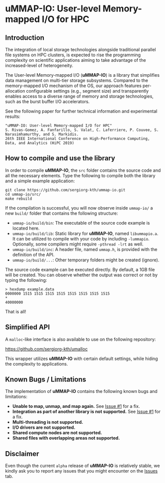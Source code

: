 # uMMAP-IO: User-level Memory-mapped I/O for HPC

## Introduction
The integration of local storage technologies alongside traditional parallel file systems on HPC clusters, is expected to rise the programming complexity on scientific applications aiming to take advantage of the increased-level of heterogeneity.

The User-level Memory-mapped I/O (**uMMAP-IO**) is a library that simplifies data management on multi-tier storage subsystems. Compared to the memory-mapped I/O mechanism of the OS, our approach features per-allocation configurable settings (e.g., segment size) and transparently enables access to a diverse range of memory and storage technologies, such as the burst buffer I/O accelerators.

See the following paper for further technical information and experimental results:

```
"uMMAP-IO: User-level Memory-mapped I/O for HPC"
S. Rivas-Gomez, A. Fanfarillo, S. Valat, C. Laferriere, P. Couvee, S. Narasimhamurthy, and S. Markidis.
26th IEEE International Conference on High-Performance Computing, Data, and Analytics (HiPC 2019)
```


## How to compile and use the library
In order to compile **uMMAP-IO**, the `src` folder contains the source code and all the necessary elements. Type the following to compile both the library and a simple example application:

```
git clone https://github.com/sergiorg-kth/ummap-io.git
cd ummap-io/src/
make rebuild
```

If the compilation is successful, you will now observe inside `ummap-io/` a new `build/` folder that contains the following structure:

- `ummap-io/build/bin`: The executable of the source code example is located here.
- `ummap-io/build/lib`: Static library for **uMMAP-IO**, named `libummapio.a`. It can be utilized to compile with your code by including `-lummapio`. Optionally, some compilers might require `-pthread -lrt` as well.
- `ummap-io/build/inc`: A header file, named `ummap.h`, is provided with the definition of the API.
- `ummap-io/build/...`: Other temporary folders might be created (ignore).

The source code example can be executed directly. By default, a 1GB file will be created. You can observe whether the output was correct or not by typing the following:

```
> hexdump example.data
0000000 1515 1515 1515 1515 1515 1515 1515 1515
*
40000000
```

That is all!


## Simplified API

A `malloc`-like interface is also available to use on the following repository:

https://github.com/sergiorg-kth/umalloc

This wrapper utilizes **uMMAP-IO** with certain default settings, while hiding the complexity to applications.


## Known Bugs / Limitations
The implementation of **uMMAP-IO** contains the following known bugs and limitations:
* **Unable to map, unmap, and map again.** See [Issue #1](https://github.com/sergiorg-kth/ummap-io/issues/1) for a fix.
* **Integration as part of another library is not supported.** See [Issue #1](https://github.com/sergiorg-kth/ummap-io/issues/1) for a fix.
* **Multi-threading is not supported.**
* **I/O drivers are not supported.**
* **Shared compute nodes are not supported.**
* **Shared files with overlapping areas not supported.**

## Disclaimer
Even though the current `alpha` release of **uMMAP-IO** is relatively stable, we kindly ask you to report any issues that you might encounter on the [Issues](https://github.com/sergiorg-kth/ummap-io/issues) tab.
